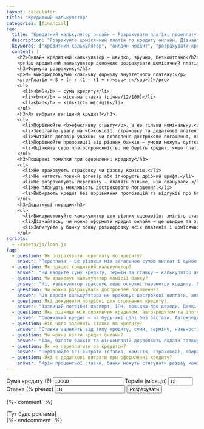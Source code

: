 ```yaml
---
layout: calculator
title: "Кредитний калькулятор"
categories: [financial]
seo:
  title: "Кредитний калькулятор онлайн — Розрахувати платіж, переплату, вигідний кредит | kalkulator.com.ua"
  description: "Розрахуйте щомісячний платіж по кредиту онлайн. Дізнайтесь переплату, загальну суму виплат, поради щодо вибору кредиту та найкращі банки для кредитування в Україні."
  keywords: ["кредитний калькулятор", "онлайн кредит", "розрахувати кредит", "переплата", "банк", "дострокове погашення", "споживчий кредит", "автокредит", "готівкою", "Україна"]
  content: |
    <h2>Онлайн кредитний калькулятор — швидко, зручно, безкоштовно</h2>
    <p>Наш кредитний калькулятор допоможе розрахувати щомісячний платіж, загальну суму виплат та переплату по кредиту. Враховуйте, що умови кредиту можуть відрізнятися в різних банках, тому завжди перевіряйте деталі перед оформленням. Калькулятор підходить для розрахунку споживчих кредитів, автокредиту, іпотеки та кредитів готівкою.</p>
    <h3>Формула розрахунку</h3>
    <p>Ми використовуємо класичну формулу ануїтетного платежу:</p>
    <pre>Платіж = S × (r / (1 – (1 + r)<sup>-n</sup>))</pre>
    <ul>
      <li><b>S</b> — сума кредиту</li>
      <li><b>r</b> — місячна ставка (річна/12/100)</li>
      <li><b>n</b> — кількість місяців</li>
    </ul>
    <h3>Як вибрати вигідний кредит?</h3>
    <ul>
      <li>Порівнюйте <b>ефективну ставку</b>, а не тільки номінальну.</li>
      <li>Звертайте увагу на <b>комісії, страховку та додаткові платежі</b>.</li>
      <li>Читайте договір уважно: чи дозволене дострокове погашення, які штрафи?</li>
      <li>Порівнюйте пропозиції від різних банків — умови можуть суттєво відрізнятися.</li>
      <li>Оцінюйте свою платоспроможність: не беріть кредит, якщо платіж перевищує 30-35% вашого доходу.</li>
    </ul>
    <h3>Поширені помилки при оформленні кредиту</h3>
    <ul>
      <li>Не враховують страховку чи разову комісію.</li>
      <li>Не читають повний договір або ігнорують дрібний шрифт.</li>
      <li>Не розраховують переплату — платять більше, ніж планували.</li>
      <li>Не планують можливість дострокового погашення.</li>
      <li>Вибирають кредит без порівняння пропозицій та відгуків про банк.</li>
    </ul>
    <h3>Додаткові поради</h3>
    <ul>
      <li>Використовуйте калькулятор для різних сценаріїв: змініть ставку, термін або суму — оберіть оптимальний варіант.</li>
      <li>Дізнайтесь, чи можна оформити кредит онлайн — це швидше та зручніше.</li>
      <li>Запитуйте у банку повну розшифровку всіх платежів і щомісячного графіка.</li>
    </ul>
scripts:
  - /assets/js/loan.js
faq:
  - question: Як розрахувати переплату по кредиту?
    answer: "Переплата — це різниця між загальною сумою виплат і сумою кредиту. Калькулятор покаже цю суму після розрахунку."
  - question: Як працює кредитний калькулятор?
    answer: "Ви вводите суму кредиту, термін та ставку — калькулятор автоматично рахує щомісячний платіж, переплату та загальну суму виплат."
  - question: Чи враховує калькулятор комісії банку?
    answer: "Ні, калькулятор враховує лише основні параметри кредиту. Дізнавайтесь про додаткові платежі в банку."
  - question: Чи можна розрахувати дострокове погашення?
    answer: "Ця версія калькулятора не враховує дострокові виплати, але ми плануємо додати цю функцію пізніше. Для оцінки дострокового погашення — консультуйтесь у вашому банку."
  - question: Які документи потрібні для отримання кредиту?
    answer: "Зазвичай потрібні паспорт, ІПН, довідка про доходи. Деякі банки можуть вимагати додаткові документи (довідка з роботи, застава, поручителі — залежить від типу кредиту)."
  - question: Яка різниця між споживчим кредитом, автокредитом та іпотекою?
    answer: "Споживчий кредит — на будь-які цілі без застави. Автокредит — спеціально для купівлі авто, часто під заставу авто. Іпотека — кредит на покупку нерухомості під заставу житла."
  - question: Від чого залежить ставка по кредиту?
    answer: "Ставка залежить від типу кредиту, суми, терміну, наявності застави, кредитної історії та політики банку. Для нових клієнтів часто вища, ніж для зарплатних."
  - question: Чи можна взяти кредит онлайн?
    answer: "Так, багато банків та фінкомпаній дозволяють подати заявку на кредит онлайн. Ви можете розрахувати платіж на нашому сайті та перейти до подачі заявки безпосередньо в банк."
  - question: Як не переплатити за кредитом?
    answer: "Порівнюйте всі витрати (ставка, комісія, страховка), обирайте прозорі кредити, уникайте прострочень та користуйтесь калькулятором перед оформленням."
  - question: Які є додаткові витрати при оформленні кредиту?
    answer: "Крім процентної ставки, банки можуть стягувати разову комісію за видачу, щомісячну комісію, страховку, плату за обслуговування рахунку та інші платежі. Всі ці витрати впливають на реальну вартість кредиту."
---
```


<form id="loan-form">
  <label>
    Сума кредиту (₴)
    <input type="number" id="amount" required min="0" step="100" value="10000">
  </label>
  <label>
    Термін (місяців)
    <input type="number" id="months" required min="1" max="360" value="12">
  </label>
  <label>
    Ставка (% річних)
    <input type="number" id="rate" required min="0" step="0.01" value="18">
  </label>
  <button type="submit">Розрахувати</button>
</form>
<div id="loan-result" class="result"></div>

{%- comment -%}
<div class="ads">
  [Тут буде реклама]
</div>
{%- endcomment -%}
